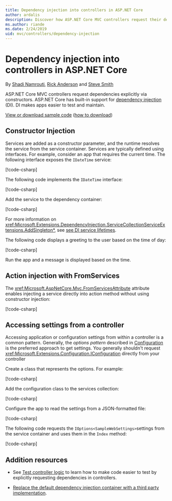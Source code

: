 ```yaml
---
title: Dependency injection into controllers in ASP.NET Core
author: ardalis
description: Discover how ASP.NET Core MVC controllers request their dependencies explicitly via their constructors with dependency injection in ASP.NET Core.
ms.author: riande
ms.date: 2/24/2019
uid: mvc/controllers/dependency-injection
---
```

# Dependency injection into controllers in ASP.NET Core

<a name="dependency-injection-controllers"></a>

By [Shadi Namrouti](https://github.com/shadinamrouti), [Rick Anderson](https://twitter.com/RickAndMSFT) and [Steve Smith](https://github.com/ardalis)

ASP.NET Core MVC controllers request dependencies explicitly via constructors. ASP.NET Core has built-in support for [dependency injection](xref:fundamentals/dependency-injection) (DI). DI makes apps easier to test and maintain.

[View or download sample code](https://github.com/aspnet/Docs/tree/master/aspnetcore/mvc/controllers/dependency-injection/sample) ([how to download](xref:index#how-to-download-a-sample))

## Constructor Injection

Services are added as a constructor parameter, and the runtime resolves the service from the service container. Services are typically defined using interfaces. For example, consider an app that requires the current time. The following interface exposes the `IDateTime` service:

[!code-csharp[](dependency-injection/sample/ControllerDI/Interfaces/IDateTime.cs?name=snippet)]

The following code implements the `IDateTime` interface:

[!code-csharp[](dependency-injection/sample/ControllerDI/Services/SystemDateTime.cs?name=snippet)]

Add the service to the dependency container:

[!code-csharp[](./dependency-injection/sample/ControllerDI/Startup1.cs?name=snippet&highlight=3)]

For more information on <xref:Microsoft.Extensions.DependencyInjection.ServiceCollectionServiceExtensions.AddSingleton*>, see  [see DI service lifetimes](xref:fundamentals/dependency-injection#service-lifetimes).

The following code displays a greeting to the user based on the time of day:

[!code-csharp[](./dependency-injection/sample/ControllerDI/Controllers/HomeController.cs?name=snippet)]

Run the app and a message is displayed based on the time.

## Action injection with FromServices

The <xref:Microsoft.AspNetCore.Mvc.FromServicesAttribute> attribute enables injecting a service directly into action method without using constructor injection:

[!code-csharp[](./dependency-injection/sample/ControllerDI/Controllers/HomeController.cs?name=snippet2)]

## Accessing settings from a controller

Accessing application or configuration settings from within a controller is a common pattern. Generally, the *options pattern* described in [Configuration](xref:fundamentals/configuration/index) is the preferred approach to get settings. You generally shouldn't request <xref:Microsoft.Extensions.Configuration.IConfiguration> directly from your controller

Create a class that represents the options. For example:

[!code-csharp[](dependency-injection/sample/ControllerDI/Models/SampleWebSettings.cs?name=snippet)]

Add the configuration class to the services collection:

[!code-csharp[](./dependency-injection/sample/ControllerDI/Startup.cs?highlight=4&name=snippet1)]

Configure the app to read the settings from a JSON-formatted file:

[!code-csharp[](./dependency-injection/sample/ControllerDI/Program.cs?name=snippet&range=10-15)]

The following code requests the `IOptions<SampleWebSettings>`settings from the service container and uses them in the `Index` method:

[!code-csharp[](./dependency-injection/sample/ControllerDI/Controllers/SettingsController.cs?name=snippet)]

## Addition resources

* See [Test controller logic](testing.md) to learn how to make code easier to test by explicitly requesting dependencies in controllers.

* [Replace the default dependency injection container with a third party implementation](xref:fundamentals/dependency-injection#default-service-container-replacement).